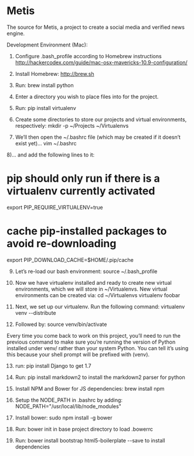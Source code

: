 Metis
=======================

The source for Metis, a project to create a social media and verified news engine.

Development Environment (Mac):
1) Configure .bash_profile according to Homebrew instructions
http://hackercodex.com/guide/mac-osx-mavericks-10.9-configuration/

2) Install Homebrew:
http://brew.sh

3) Run:
brew install python

4) Enter a directory you wish to place files into for the project.

5) Run:
pip install virtualenv

6) Create some directories to store our projects and virtual environments, respectively:
mkdir -p ~/Projects ~/Virtualenvs

7) We’ll then open the ~/.bashrc file (which may be created if it doesn’t exist yet)…
vim ~/.bashrc

8)… and add the following lines to it:

# pip should only run if there is a virtualenv currently activated
export PIP_REQUIRE_VIRTUALENV=true
# cache pip-installed packages to avoid re-downloading
export PIP_DOWNLOAD_CACHE=$HOME/.pip/cache

9) Let’s re-load our bash environment:
source ~/.bash_profile

10) Now we have virtualenv installed and ready to create new virtual
environments, which we will store in ~/Virtualenvs. New virtual environments can be created via:
cd ~/Virtualenvs
virtualenv foobar

11) Next, we set up our virtualenv. Run the following command:
virtualenv venv --distribute

12) Followed by:
source venv/bin/activate

Every time you come back to work on this project, you’ll need to run the previous command to make sure you’re running the version of Python installed under venv/ rather than your system Python. You can tell it’s using this because your shell prompt will be prefixed with (venv).

13) run:
pip install Django
to get 1.7

14) Run:
pip install markdown2
to install the markdown2 parser for python

15) Install NPM and Bower for JS dependencies:
brew install npm

16) Setup the NODE_PATH in .bashrc by adding:
NODE_PATH="/usr/local/lib/node_modules"

17) Install bower:
sudo npm install -g bower

18) Run:
bower init
in base project directory to load .bowerrc

19) Run:
bower install bootstrap html5-boilerplate --save
to install dependencies
